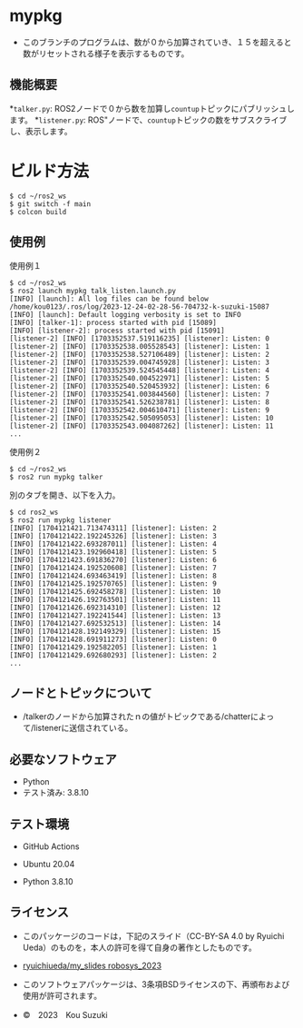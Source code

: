 # mypkg

* このブランチのプログラムは、数が０から加算されていき、１５を超えると数がリセットされる様子を表示するものです。

## 機能概要

*`talker.py`: ROS2ノードで０から数を加算し`countup`トピックにパブリッシュします。
*`listener.py`: ROS"ノードで、`countup`トピックの数をサブスクライブし、表示します。

# ビルド方法
```
$ cd ~/ros2_ws
$ git switch -f main
$ colcon build
```

## 使用例
使用例１
```
$ cd ~/ros2_ws
$ ros2 launch mypkg talk_listen.launch.py
[INFO] [launch]: All log files can be found below /home/kou0123/.ros/log/2023-12-24-02-28-56-704732-k-suzuki-15087
[INFO] [launch]: Default logging verbosity is set to INFO
[INFO] [talker-1]: process started with pid [15089]
[INFO] [listener-2]: process started with pid [15091]
[listener-2] [INFO] [1703352537.519116235] [listener]: Listen: 0
[listener-2] [INFO] [1703352538.005528543] [listener]: Listen: 1
[listener-2] [INFO] [1703352538.527106489] [listener]: Listen: 2
[listener-2] [INFO] [1703352539.004745928] [listener]: Listen: 3
[listener-2] [INFO] [1703352539.524545448] [listener]: Listen: 4
[listener-2] [INFO] [1703352540.004522971] [listener]: Listen: 5
[listener-2] [INFO] [1703352540.520453932] [listener]: Listen: 6
[listener-2] [INFO] [1703352541.003844560] [listener]: Listen: 7
[listener-2] [INFO] [1703352541.526238781] [listener]: Listen: 8
[listener-2] [INFO] [1703352542.004610471] [listener]: Listen: 9
[listener-2] [INFO] [1703352542.505095053] [listener]: Listen: 10
[listener-2] [INFO] [1703352543.004087262] [listener]: Listen: 11
...
```
使用例２
```
$ cd ~/ros2_ws
$ ros2 run mypkg talker
```
別のタブを開き、以下を入力。
```
$ cd ros2_ws
$ ros2 run mypkg listener
[INFO] [1704121421.713474311] [listener]: Listen: 2
[INFO] [1704121422.192245326] [listener]: Listen: 3
[INFO] [1704121422.693287011] [listener]: Listen: 4
[INFO] [1704121423.192960418] [listener]: Listen: 5
[INFO] [1704121423.691836270] [listener]: Listen: 6
[INFO] [1704121424.192520608] [listener]: Listen: 7
[INFO] [1704121424.693463419] [listener]: Listen: 8
[INFO] [1704121425.192570765] [listener]: Listen: 9
[INFO] [1704121425.692458278] [listener]: Listen: 10
[INFO] [1704121426.192763501] [listener]: Listen: 11
[INFO] [1704121426.692314310] [listener]: Listen: 12
[INFO] [1704121427.192241544] [listener]: Listen: 13
[INFO] [1704121427.692532513] [listener]: Listen: 14
[INFO] [1704121428.192149329] [listener]: Listen: 15
[INFO] [1704121428.691911273] [listener]: Listen: 0
[INFO] [1704121429.192582205] [listener]: Listen: 1
[INFO] [1704121429.692680293] [listener]: Listen: 2
...
```
## ノードとトピックについて

* /talkerのノードから加算されたｎの値がトピックである/chatterによって/listenerに送信されている。

## 必要なソフトウェア

* Python 
* テスト済み: 3.8.10

## テスト環境

* GitHub Actions

* Ubuntu 20.04

* Python 3.8.10

## ライセンス

* このパッケージのコードは，下記のスライド（CC-BY-SA 4.0 by Ryuichi Ueda）のものを，本人の許可を得て自身の著作としたものです。
* [ryuichiueda/my_slides robosys_2023](https://github.com/ryuichiueda/my_slides/tree/master/robosys_2022)

* このソフトウェアパッケージは、3条項BSDライセンスの下、再頒布および使用が許可されます。
* ©　2023　Kou Suzuki
